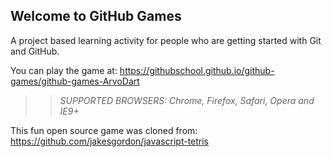 ## Welcome to GitHub Games

A project based learning activity for people who are getting started with Git and GitHub.

You can play the game at: https://githubschool.github.io/github-games/github-games-ArvoDart

>> _*SUPPORTED BROWSERS*: Chrome, Firefox, Safari, Opera and IE9+_

This fun open source game was cloned from: https://github.com/jakesgordon/javascript-tetris
